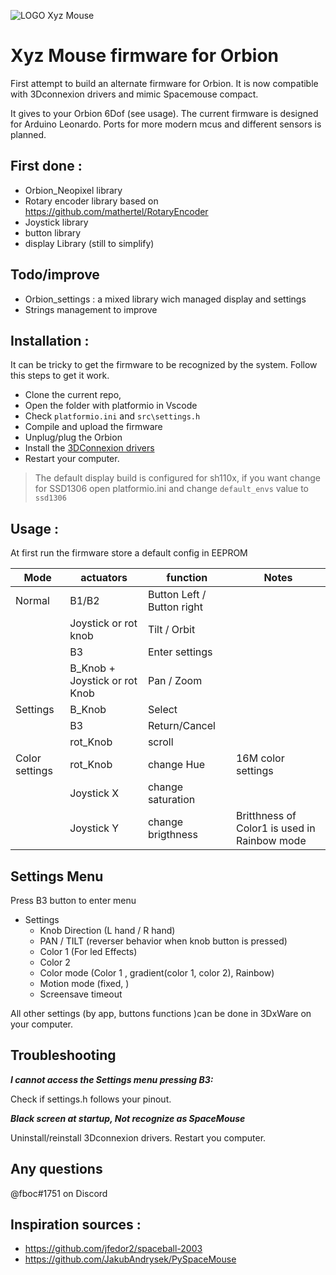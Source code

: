 ﻿
![LOGO Xyz Mouse](./logo.png)
# Xyz Mouse firmware for Orbion

First attempt to build an alternate firmware for Orbion. 
It is now compatible with 3Dconnexion drivers and mimic Spacemouse compact.

It gives to your Orbion 6Dof (see usage). The current firmware is designed for
Arduino Leonardo. Ports for more modern mcus and different sensors is planned.

## First done : 

- Orbion_Neopixel library
- Rotary encoder library based on https://github.com/mathertel/RotaryEncoder
- Joystick library
- button library
- display Library (still to simplify)

## Todo/improve

- Orbion_settings : a mixed library wich managed display and settings
- Strings management to improve

## Installation :

It can be tricky to get the firmware to be recognized by the system. Follow this steps to get it work.
- Clone the current repo,
- Open the folder with platformio in Vscode
- Check ``platformio.ini`` and ``src\settings.h``
- Compile and upload the firmware
- Unplug/plug the Orbion
- Install the [3DConnexion drivers](https://3dconnexion.com/us/drivers/) 
- Restart your computer.

> The default display build is configured for sh110x, if you want change for SSD1306 open platformio.ini and change ``default_envs`` value to  ``ssd1306``


## Usage :
At first run the firmware store a default config in EEPROM


| Mode   | actuators  |  function   | Notes |
|--------|----------|-------------| ---|
| Normal  | B1/B2 | Button Left / Button right |
|   | Joystick or rot knob | Tilt / Orbit || 
|   | B3  | Enter settings |
|   | B_Knob + Joystick or rot Knob | Pan / Zoom | 
| Settings | B_Knob | Select |
|   | B3 | Return/Cancel |
|   | rot_Knob | scroll |
| Color settings  | rot_Knob | change Hue | 16M color settings
|   | Joystick X | change saturation |
|   | Joystick Y | change brigthness | Britthness of Color1 is used in Rainbow mode

##  Settings Menu

Press B3 button to enter menu
- Settings
    - Knob Direction (L hand / R hand)
    - PAN / TILT (reverser behavior when knob button is pressed)
    - Color 1 (For led Effects)
    - Color 2
    - Color mode (Color 1 , gradient(color 1, color 2), Rainbow) 
    - Motion mode (fixed, )
    - Screensave timeout

All other settings (by app, buttons functions )can be done in 3DxWare on your computer.

## Troubleshooting
_**I cannot access the Settings menu pressing B3:**_

  Check if settings.h follows your pinout. 

_**Black screen at startup, Not recognize as SpaceMouse**_

  Uninstall/reinstall 3Dconnexion drivers. Restart you computer.

## Any questions

@fboc#1751 on Discord

## Inspiration sources : 
- https://github.com/jfedor2/spaceball-2003
- https://github.com/JakubAndrysek/PySpaceMouse